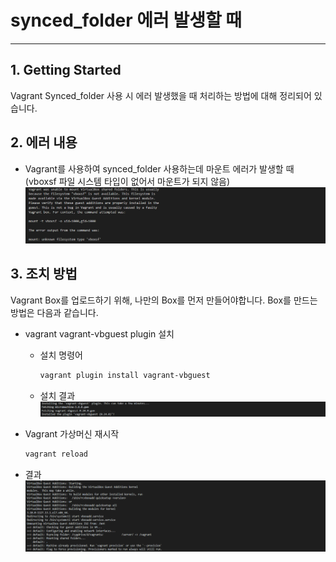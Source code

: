 # synced_folder 에러 발생할 때
   
* * *      

## **1. Getting Started**
Vagrant Synced_folder 사용 시 에러 발생했을 때 처리하는 방법에 대해 정리되어 있습니다.

## **2. 에러 내용**
- Vagrant를 사용하여 synced_folder 사용하는데 마운트 에러가 발생할 때 (vboxsf 파일 시스템 타입이 없어서 마운트가 되지 않음)
    ![ex_screenshot](./assets//vboxsf_error.png)

## **3. 조치 방법**
Vagrant Box를 업로드하기 위해, 나만의 Box를 먼저 만들어야합니다. Box를 만드는 방법은 다음과 같습니다.
- vagrant vagrant-vbguest plugin 설치
    - 설치 명령어
        ``` bash
        vagrant plugin install vagrant-vbguest
        ```
    - 설치 결과
    ![ex_screenshot](./assets//vbox_plugin_installed.png)

    
- Vagrant 가상머신 재시작
    ``` bash
    vagrant reload
    ```
- 결과
    ![ex_screenshot](./assets//vbox_sf_installed_result.png)